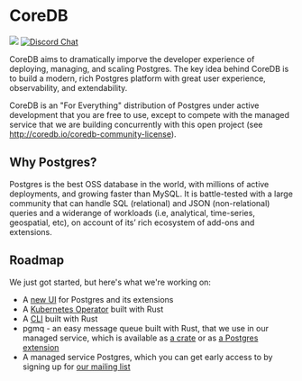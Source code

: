 # CoreDB

[![](https://shields.io/endpoint?url=https://ossrank.com/shield/2103)](https://ossrank.com/p/2103)
[![Discord Chat](https://img.shields.io/discord/1060568981725003789?label=Discord)][Discord]

CoreDB aims to dramatically imporve the developer experience of deploying, managing, and scaling
Postgres. The key idea behind CoreDB is to build a modern, rich Postgres platform with great user experience,
observability, and extendability.

CoreDB is an "For Everything" distribution of Postgres under active development that you are free to use,
except to compete with the managed service that we are building concurrently with this open project
(see http://coredb.io/coredb-community-license).

## Why Postgres?

Postgres is the best OSS database in the world, with millions of active deployments, and growing faster 
than MySQL. It is battle-tested with a large community that can handle SQL (relational) and JSON 
(non-relational) queries and a widerange of workloads (i.e, analytical, time-series, geospatial, etc), 
on account of its’ rich ecosystem of add-ons and extensions.

## Roadmap

We just got started, but here's what we're working on:

* A [new UI](https://github.com/CoreDB-io/coredb/tree/main/pgUI) for Postgres and its extensions
* A [Kubernetes Operator](https://github.com/CoreDB-io/coredb/tree/main/coredb-operator) built with Rust
* A [CLI](https://github.com/CoreDB-io/coredb/tree/main/coredb-cli) built with Rust
* pgmq - an easy message queue built with Rust, that we use in our managed service, which is available as 
  [a crate](https://github.com/CoreDB-io/coredb/tree/main/crates/pgmq) or as 
  [a Postgres extension](https://github.com/CoreDB-io/coredb/tree/main/extensions/pgmq)
* A managed service Postgres, which you can get early access to by signing up for 
  [our mailing list](https://coredb.io)

[Discord]: https://discord.gg/HjuMB3JX
